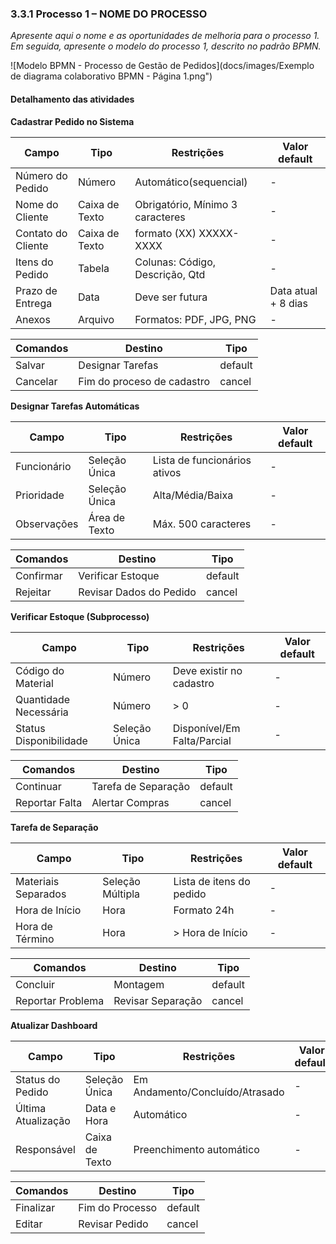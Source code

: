 ### 3.3.1 Processo 1 – NOME DO PROCESSO

_Apresente aqui o nome e as oportunidades de melhoria para o processo 1. 
Em seguida, apresente o modelo do processo 1, descrito no padrão BPMN._

![Modelo BPMN - Processo de Gestão de Pedidos](docs/images/Exemplo de diagrama colaborativo BPMN - Página 1.png")

#### Detalhamento das atividades

**Cadastrar Pedido no Sistema**


| **Campo**       | **Tipo**         | **Restrições** | **Valor default** |
| ---             | ---              | ---            | ---               |
| Número do Pedido | Número  | Automático(sequencial) | -                 |
| Nome do Cliente | Caixa de Texto   | Obrigatório, Mínimo 3 caracteres | - |
| Contato do Cliente | Caixa de Texto   | formato (XX) XXXXX-XXXX | -     |
| Itens do Pedido | Tabela | Colunas: Código, Descrição, Qtd | -          |
| Prazo de Entrega | Data | Deve ser futura | Data atual + 8 dias |
| Anexos | Arquivo | Formatos: PDF, JPG, PNG | - |



| **Comandos**         |  **Destino**                   | **Tipo** |
| ---                  | ---                            | ---               |
| Salvar              | Designar Tarefas | default |        
| Cancelar            | Fim do proceso de cadastro  | cancel |



**Designar Tarefas Automáticas**


| **Campo**       | **Tipo**         | **Restrições** | **Valor default** |
| ---             | ---              | ---            | ---               |
| Funcionário | Seleção Única | Lista de funcionários ativos |  -  |
| Prioridade | Seleção Única | Alta/Média/Baixa | - |
| Observações | Área de Texto	|	Máx. 500 caracteres | - |


| **Comandos**         |  **Destino**                   | **Tipo**          |
| ---                  | ---                            | ---               |
| Confirmar | Verificar Estoque | default |
| Rejeitar | Revisar Dados do Pedido | cancel |




**Verificar Estoque (Subprocesso)**

| **Campo**       | **Tipo**         | **Restrições** | **Valor default** |
| ---             | ---              | ---            | ---               |
| Código do Material |	Número	| Deve existir no cadastro | - |
| Quantidade Necessária |	Número | > 0 | - |
| Status Disponibilidade |	Seleção Única	| Disponível/Em Falta/Parcial | - |


| **Comandos**         |  **Destino**  | **Tipo**          |
| ---                  | ---                            | ---               |
| Continuar | Tarefa de Separação|	default |
| Reportar Falta | Alertar Compras	| cancel |



**Tarefa de Separação**

| **Campo**       | **Tipo**         | **Restrições** | **Valor default** |
| ---             | ---              | ---            | ---               |
| Materiais Separados	 |	Seleção Múltipla | Lista de itens do pedido | - |
| Hora de Início | Hora | Formato 24h | - |
| Hora de Término	|	Hora | > Hora de Início | - |


| **Comandos**         |  **Destino**  | **Tipo**          |
| ---                  | ---                            | ---               |
| Concluir | Montagem |	default |
| Reportar Problema	| Revisar Separação | cancel |



**Atualizar Dashboard**

| **Campo**       | **Tipo**         | **Restrições** | **Valor default** |
| ---             | ---              | ---            | ---               |
| Status do Pedido | Seleção Única | Em Andamento/Concluído/Atrasado | - |
| Última Atualização | Data e Hora | Automático | - |
| Responsável |	Caixa de Texto | Preenchimento automático | - |


| **Comandos**         |  **Destino**  | **Tipo**          |
| ---                  | ---                            | ---               |
| Finalizar | Fim do Processo |	default |
| Editar | Revisar Pedido | cancel |
